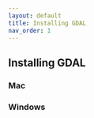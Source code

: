 ```yaml
---
layout: default
title: Installing GDAL
nav_order: 1
---
```


## Installing GDAL

### Mac

### Windows
